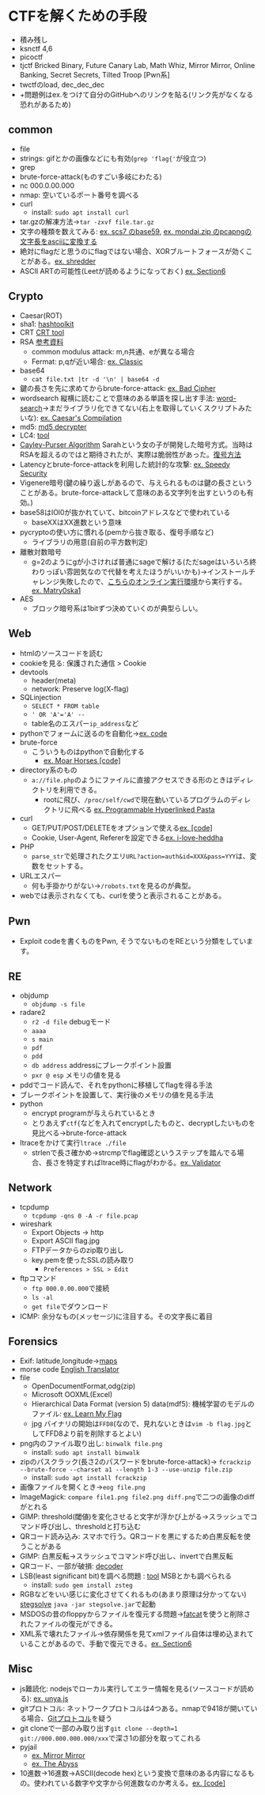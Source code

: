 # CTFを解くための手段
- 積み残し
- ksnctf 4,6
- picoctf
- tjctf Bricked Binary, Future Canary Lab, Math Whiz, Mirror Mirror, Online Banking, Secret Secrets, Tilted Troop [Pwn系]
- twctfのload, dec_dec_dec
- +問題例はex.をつけて自分のGitHubへのリンクを貼る(リンク先がなくなる恐れがあるため)

## common
- file
- strings: gifとかの画像などにも有効(`grep 'flag{'`が役立つ)
- grep
- brute-force-attack(ものすごい多岐にわたる)
- nc 000.0.00.000
- nmap: 空いているポート番号を調べる
- curl
    - install: `sudo apt install curl`
- tar.gzの解凍方法→`tar -zxvf file.tar.gz`
- 文字の種類を数えてみる: [ex. scs7 のbase59](https://github.com/tMasaaa/ctf/blob/master/twctf2018/scs7/docs.md), [ex. mondai.zip のpcapngの文字長をasciiに変換する](https://github.com/tMasaaa/ctf/blob/master/twctf2018/mondai_zip/docs.md)
- 絶対にflagだと思うのにflagではない場合、XORブルートフォースが効くことがある。[ex. shredder](https://github.com/tMasaaa/ctf/blob/master/sectctf2018/shredder/1.md)
- ASCII ARTの可能性(Leetが読めるようになっておく) [ex. Section6](https://github.com/tMasaaa/ctf/blob/master/sectctf2018/section6/1.md)

## Crypto
- Caesar(ROT)
- sha1: [hashtoolkit](http://hashtoolkit.com/)
- CRT [CRT tool](https://www.dcode.fr/chinese-remainder)
- RSA [参考資料](https://www.slideshare.net/sonickun/rsa-n-ssmjp)
    - common modulus attack: m,n共通、eが異なる場合
    - Fermat: p,qが近い場合: [ex. Classic](https://github.com/tMasaaa/ctf/blob/master/tjctf2018/Classic/14.md)
- base64
    - `cat file.txt |tr -d '\n' | base64 -d`
- 鍵の長さを先に求めてからbrute-force-attack: [ex. Bad Cipher](https://github.com/tMasaaa/ctf/blob/master/tjctf2018/Bad_Cipher/1.md)
- wordsearch 縦横に読むことで意味のある単語を探し出す手法: [word-search](https://github.com/robbiebarrat/word-search)→まだライブラリ化できてない(右上を取得していくスクリプトみたいな): [ex. Caesar's Compilation](https://github.com/tMasaaa/ctf/blob/master/tjctf2018/Caesars_Complication/9.md)
- md5: [md5 decrypter](http://hashtoolkit.com/decrypt-md5-hash/)
- LC4: [tool](https://github.com/dstein64/LC4)
- [Cayley-Purser Algorithm](http://www.tbasic.org/reference/old/cp.pdf) Sarahという女の子が開発した暗号方式。当時はRSAを超えるのではと期待されたが、実際は脆弱性があった。[復号方法](https://github.com/tMasaaa/ctf/blob/master/tjctf2018/Sarahs_Cryptosystem/1.md)
- Latencyとbrute-force-attackを利用した統計的な攻撃: [ex. Speedy Security](https://github.com/tMasaaa/ctf/blob/master/tjctf2018/Speedy_Security/1.md)
- Vigenere暗号(鍵の繰り返しがあるので、与えられるものは鍵の長さということがある。brute-force-attackして意味のある文字列を出すというのも有効。)
- base58はIOl0が抜かれていて、bitcoinアドレスなどで使われている
    - baseXXはXX進数という意味
- pycryptoの使い方に慣れる(pemから抜き取る、復号手順など)
    - ライブラリの用意(自前の平方数判定)
- 離散対数暗号
    - g=2のようにgが小さければ普通にsageで解ける(ただsageはいろいろ終わりっぽい雰囲気なので代替を考えたほうがいいかも)→インストールチャレンジ失敗したので、[こちらのオンライン実行環境](http://sagecell.sagemath.org/)から実行する。 [ex. Matry0ska1](https://github.com/tMasaaa/ctf/blob/master/sectctf2018/matry0ska1/1.md)
- AES
    - ブロック暗号系は1bitずつ決めていくのが典型らしい。

## Web
- htmlのソースコードを読む
- cookieを見る: 保護された通信 > Cookie
- devtools
    - header(meta)
    - network: Preserve log(X-flag)
- SQLinjection
    - `SELECT * FROM table`
    - `' OR 'A'='A' --`
    - table名のエスパー`ip_address`など
- pythonでフォームに送るのを自動化→[ex. code](https://github.com/tMasaaa/ctf/blob/master/tjctf2018/Ess_Kyoo_Ell/sub.py)
- brute-force
    - こういうものはpythonで自動化する
        - [ex. Moar Horses [code]](https://github.com/tMasaaa/ctf/blob/master/tjctf2018/Moar_Horses/solve.py)
- directory系のもの
    - `a://file.php`のようにファイルに直接アクセスできる形のときはディレクトリを利用できる。
        - rootに飛び、`/proc/self/cwd`で現在動いているプログラムのディレクトリに飛べる [ex. Programmable Hyperlinked Pasta](https://github.com/tMasaaa/ctf/blob/master/tjctf2018/Programmable_Hyperlinked_Pasta/1.md)
- curl
    - GET/PUT/POST/DELETEをオプションで使える[ex. [code]](https://github.com/tMasaaa/ctf/blob/master/tjctf2018/Request_Me/solve.py)
    - Cookie, User-Agent, Refererを設定できる[ex. i-love-heddha](https://github.com/tMasaaa/ctf/blob/master/hackoverctf2018/i-love-heddha/docs.md)
- PHP
    - `parse_str`で処理されたクエリ`URL?action=auth&id=XXX&pass=YYY`は、変数をセットする。
- URLエスパー
    - 何も手掛かりがない→`/robots.txt`を見るのが典型。
- webでは表示されなくても、curlを使うと表示されることがある。

## Pwn
- Exploit codeを書くものをPwn, そうでないものをREという分類をしています。



## RE
- objdump
    - `objdump -s file`
- radare2
    - `r2 -d file` debugモード
    - `aaaa`
    - `s main`
    - `pdf`
    - `pdd`
    - `db address` addressにブレークポイント設置
    - `pxr @ esp` メモリの値を見る
- pddでコード読んで、それをpythonに移植してflagを得る手法
- ブレークポイントを設置して、実行後のメモリの値を見る手法
- python
    - encrypt programが与えられているとき
    - とりあえず`ctf{`などを入れてencryptしたものと、decryptしたいものを見比べる→brute-force-attack
- ltraceをかけて実行`ltrace ./file`
    - strlenで長さ確かめ→strcmpでflag確認というステップを踏んでる場合、長さを特定すればltrace時にflagがわかる。[ex. Validator](https://github.com/tMasaaa/ctf/blob/master/tjctf2018/Validator/13.md)

## Network
- tcpdump
    - `tcpdump -qns 0 -A -r file.pcap`
- wireshark
    - Export Objects -> http
    - Export ASCII flag.jpg
    - FTPデータからのzip取り出し
    - key.pemを使ったSSLの読み取り
        - `Preferences > SSL > Edit`
- ftpコマンド
    - `ftp 000.0.00.000`で接続
    - `ls -al`
    - `get file`でダウンロード
- ICMP: 余分なもの(メッセージ)に注目する。その文字長に着目

## Forensics
- Exif: latitude,longitude→[maps](http://earthjp.net/maps/)
- morse code [English Translator](http://morse.ariafloat.com/en/)
- file
    - OpenDocumentFormat,odg(zip)
    - Microsoft OOXML(Excel)
    - Hierarchical Data Format (version 5) data(mdf5): 機械学習のモデルのファイル: [ex. Learn My Flag](https://github.com/tMasaaa/ctf/blob/master/tjctf2018/Learn_My_Flag/11.md)
    - jpg バイナリの開始は`FFD8`(なので、見れないときは`vim -b flag.jpg`としてFFD8より前を削除するとよい)
- png内のファイル取り出し: `binwalk file.png`
    - install: `sudo apt install binwalk`
- zipのパスクラック(長さ2のパスワードをbrute-force-attack)→ `fcrackzip --brute-force --charset a1 --length 1-3 --use-unzip file.zip` 
    - install: `sudo apt install fcrackzip`
- 画像ファイルを開くとき→`eog file.png`
- ImageMagick: `compare file1.png file2.png diff.png`で二つの画像のdiffがとれる
- GIMP: threshold(閾値)を変化させると文字が浮かび上がる→スラッシュでコマンド呼び出し、thresholdと打ち込む
- QRコード読み込み: スマホで行う。QRコードを黒にするため白黒反転を使うことがある
- GIMP: 白黒反転→スラッシュでコマンド呼び出し、invertで白黒反転
- QRコード、一部が破損: [decoder](https://github.com/waidotto/strong-qr-decoder/)
- LSB(least significant bit)を調べる問題 : [tool](https://github.com/zed-0xff/zsteg) MSBとかも調べられる
    - install: `sudo gem install zsteg`
- RGBなどをいい感じに変化させてくれるもの(あまり原理は分かってない) [stegsolve](https://github.com/eugenekolo/sec-tools/tree/master/stego/stegsolve/stegsolve) `java -jar stegsolve.jar`で起動
- MSDOSの昔のfloppyからファイルを復元する問題→[fatcat](https://github.com/Gregwar/fatcat)を使うと削除されたファイルの復元ができる。
- XML系で壊れたファイル→依存関係を見てxmlファイル自体は埋め込まれていることがあるので、手動で復元できる。[ex. Section6](https://github.com/tMasaaa/ctf/blob/master/sectctf2018/section6/1.md)


## Misc
- js難読化: nodejsでローカル実行してエラー情報を見る(ソースコードが読める): [ex. unya.js](https://github.com/tMasaaa/ctf/blob/master/ksnctf/3/unya.js)
- gitプロトコル: ネットワークプロトコルは4つある。nmapで9418が開いている場合、[Gitプロトコル](https://git-scm.com/book/ja/v1/Git-%E3%82%B5%E3%83%BC%E3%83%90%E3%83%BC-%E3%83%97%E3%83%AD%E3%83%88%E3%82%B3%E3%83%AB)を疑う
- git cloneで一部のみ取り出す`git clone --depth=1 git://000.000.000.000/xxx`で深さ1の部分を取ってこれる
- pyjail
    - [ex. Mirror Mirror](https://github.com/tMasaaa/ctf/blob/master/tjctf2018/Mirror_Mirror/1.md)
    - [ex. The Abyss](https://github.com/tMasaaa/ctf/blob/master/tjctf2018/The_Abyss/1.md)
- 10進数→16進数→ASCII(decode hex)という変換で意味のある内容になるもの。使われている数字や文字から何進数なのか考える。[ex. [code]](https://github.com/tMasaaa/ctf/blob/master/tjctf2018/Nothing_but_Everything/a.py)